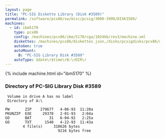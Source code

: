 ```yaml
---
layout: page
title: "PC-SIG Diskette Library (Disk #3589)"
permalink: /software/pcx86/sw/misc/pcsig/3000-3999/DISK3589/
machines:
  - id: ibm5170
    type: pcx86
    config: /machines/pcx86/ibm/5170/cga/1024kb/rev3/machine.xml
    diskettes: /machines/pcx86/diskettes.json,/disks/pcsigdisks/pcx86/diskettes.json
    autoGen: true
    autoMount:
      B: "PC-SIG Library Disk #3589"
    autoType: $date\r$time\rB:\rDIR\r
---
```


{% include machine.html id="ibm5170" %}

### Directory of PC-SIG Library Disk #3589

     Volume in drive A has no label
     Directory of A:\

    PW       ZIP    279677   4-06-93  11:20a
    PKUNZIP  EXE     29378   2-01-93   2:04a
    GO       BAT        31   6-04-92   2:25a
    GO       TXT      1540   4-22-93  11:43a
            4 file(s)     310626 bytes
                            9216 bytes free
